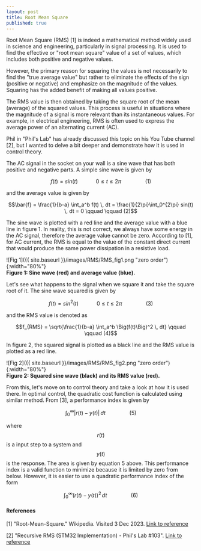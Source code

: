 ```yaml
---
layout: post
title: Root Mean Square
published: true
---
```


Root Mean Square (RMS) [1] is indeed a mathematical method widely used in science and engineering, particularly in signal processing. It is used to find the effective or "root mean square" value of a set of values, which includes both positive and negative values.

However, the primary reason for squaring the values is not necessarily to find the "true average value" but rather to eliminate the effects of the sign (positive or negative) and emphasize on the magnitude of the values. Squaring has the added benefit of making all values positive. 

The RMS value is then obtained by taking the square root of the mean (average) of the squared values. This process is useful in situations where the magnitude of a signal is more relevant than its instantaneous values. For example, in electrical engineering, RMS is often used to express the average power of an alternating current (AC).

Phil in "Phil's Lab" has already discussed this topic on his You Tube channel [2], but I wanted to delve a bit deeper and demonstrate how it is used in control theory. 

The AC signal in the socket on your wall is a sine wave that has both positive and negative parts. A simple sine wave is given by

$$f(t) = sin(t) \qquad \quad 0\leq t \leq 2\pi \qquad \qquad (1)$$

and the average value is given by

$$\bar{f} = \frac{1}{b-a} \int_a^b f(t) \, dt = \frac{1}{2\pi}\int_0^{2\pi} sin(t) \, dt = 0 \qquad \qquad (2)$$

The sine wave is plotted with a red line and the average value with a blue line in figure 1. In reality, this is not correct, we always have some energy in the AC signal, therefore the average value cannot be zero. According to [1], for AC current, the RMS is equal to the value of the constant direct current that would produce the same power dissipation in a resistive load. 

![Fig 1]({{ site.baseurl }}/images/RMS/RMS_fig1.png "zero order"){:width="80%"}  
**Figure 1: Sine wave (red) and average value (blue).**

Let's see what happens to the signal when we square it and take the square root of it. The sine wave squared is given by

$$f(t) = sin^2(t) \qquad \quad 0\leq t \leq 2\pi \qquad \qquad (3)$$

and the RMS value is denoted as

$$f_{RMS} = \sqrt{\frac{1}{b-a} \int_a^b \Big(f(t)\Big)^2 \, dt} \qquad \qquad (4)$$

In figure 2, the squared signal is plotted as a black line and the RMS value is plotted as a red line.

![Fig 2]({{ site.baseurl }}/images/RMS/RMS_fig2.png "zero order"){:width="80%"}  
**Figure 2: Squared sine wave (black) and its RMS value (red).**

From this, let's move on to control theory and take a look at how it is used there. In optimal control, the quadratic cost function is calculated using similar method. From [3], a performance index is given by

$$\int_0^{\infty} |r(t) - y(t)| \, dt \qquad \qquad (5)$$

where $$r(t)$$ is a input step to a system and $$y(t)$$ is the response. The area is given by equation 5 above. This performance index is a valid function to minimize because it is limited by zero from below. However, it is easier to use a quadratic performance index of the form

$$\int_0^{\infty} (r(t) - y(t))^2 \, dt \qquad \qquad (6)$$



#### References

[1] "Root-Mean-Square." Wikipedia. Visited 3 Dec 2023. [Link to reference](https://en.wikipedia.org/wiki/Root_mean_square)

[2] "Recursive RMS (STM32 Implementation) - Phil's Lab #103". [Link to reference](https://www.youtube.com/watch?v=miUXBXUDJDI&t=188s)

